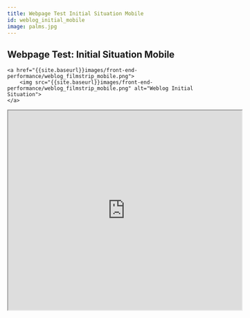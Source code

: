 ```yaml
---
title: Webpage Test Initial Situation Mobile
id: weblog_initial_mobile
image: palms.jpg
---
```


## Webpage Test: Initial Situation Mobile

<div class="img_max">

    <a href="{{site.baseurl}}images/front-end-performance/weblog_filmstrip_mobile.png">
        <img src="{{site.baseurl}}images/front-end-performance/weblog_filmstrip_mobile.png" alt="Weblog Initial Situation">
    </a>
</div>

 <iframe src="http://www.webpagetest.org/video/view.php?id=151016_12305e54b44f3e91c8fec6fefbf3a189b8b7e06f&embed=1&width=520&height=432" width="540" height="462"></iframe> 